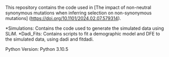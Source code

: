 This repository contains the code used in [The impact of non-neutral synonymous mutations when inferring selection on non-synonymous mutations] (https://doi.org/10.1101/2024.02.07.579314). 

*Simulations: Contains the code used to generate the simulated data using SLiM.
*Dadi_Fits: Contains scripts to fit a demographic model and DFE to the simulated data, using dadi and fitdadi.

Python Version: Python 3.10.5

